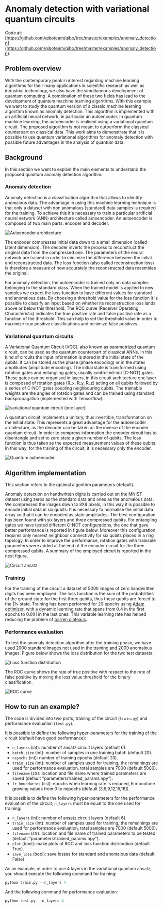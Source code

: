 # Anomaly detection with variational quantum circuits

Code at: [https://github.com/qiboteam/qibo/tree/master/examples/anomaly_detection](https://github.com/qiboteam/qibo/tree/master/examples/anomaly_detection).

## Problem overview

With the contemporary peak in interest regarding machine learning algorithms for their many applications in scientific research as well as industrial technology, we also have the simultaneous development of quantum computing. A combination of these two fields has lead to the development of quantum machine learning algorithms.
With this example we want to study the quantum version of a classic machine learning algorithm known as anomaly detection. This algorithm is implemented with an artificial neural network, in particular an autoencoder. In quantum machine learning, the autoencoder is realised using a variational quantum circuit. The proposed algorithm is not meant to outperform the classical counterpart on classical data. This work aims to demonstrate that it is possible to use quantum variational algorithms for anomaly detection with possible future advantages in the analysis of quantum data.

## Background

In this section we want to explain the main elements to understand the proposed quantum anomaly detection algorithm.

### Anomaly detection

Anomaly detection is a classification algorithm that allows to identify anomalous data. The advantage in using this machine learning technique is that only a dataset with non anomalous (standard) data samples is required for the training.
To achieve this it's necessary to train a particular artificial neural network (ANN) architecture called autoencoder. An autoencoder is composed of two main parts: encoder and decoder.

![Autoencoder architecture](images/Fig1.png)

The encoder compresses initial data down to a small dimension (called latent dimension). The decoder inverts the process to reconstruct the original data from the compressed one. The parameters of the neural network are trained in order to minimize the difference between the initial and reconstructed data. The loss function (also called reconstruction loss) is therefore a measure of how accurately the reconstructed data resembles the original.

For anomaly detection, the autoencoder is trained only on data samples belonging to the standard class. When the trained model is applied to new samples we expect the loss function to have different values for standard and anomalous data.
By choosing a threshold value for the loss function it is possible to classify an input based on whether its reconstruction loss lands above or below this threshold. The ROC curve (Receiver Operating Characteristic) indicates the true positive rate and false positive rate as a function of the threshold. This can help to set the threshold value in order to maximize true positive classifications and minimize false positives.

### Variational quantum circuits 

A Variational Quantum Circuit (VQC), also known as parametrized quantum circuit, can be used as the quantum counterpart of classical ANNs. In this kind of circuits the input information is stored in the initial state of the qubits. It can be stored as the phase (phase encoding) or in the states amplitudes (amplitude encoding). The initial state is transformed using rotation gates and entangling gates, usually controlled-not (C-NOT) gates. These gates can be organised in layers, in this circuit architecture one layer is composed of rotation gates (R_x, R_y, R_z) acting on all qubits followed by a series of C-NOT gates coupling neighbouring qubits. The trainable weights are the angles of rotation gates and can be trained using standard backpropagation (implemented with Tensorflow).

![variational quantum circuit (one layer)](images/Fig2.png)

A quantum circuit implements a unitary, thus invertible, transformation on the initial state. This represents a great advantage for the autoencoder architecture, as the decoder can be taken as the inverse of the encoder quantum circuit. In order to compress information the encoder circuit has to disentangle and set to zero state a given number of qubits. The loss function is thus taken as the expected measurement values of these qubits. In this way, for the training of the circuit, it is necessary only the encoder.

![Quantum autoencoder](images/Fig3.png)

## Algorithm implementation

This section refers to the optimal algorithm parameters (default).

Anomaly detection on handwritten digits is carried out on the MNIST dataset using zeros as the standard data and ones as the anomalous data. We compressed the images down to 8X8 pixels, in this way it is possible to encode initial data in six qubits. It is necessary to normalise the initial data array so that it can be encoded as state amplitudes.
The best configuration has been found with six layers and three compressed qubits. For entangling gates we have tested different C-NOT configurations, the one that gave better performance is reported in figure below.
Moreover this configuration requires only nearest neighbour connectivity for six qubits placed in a ring topology. In order to improve the performance, rotation gates with trainable parameters were added at the end of the encoder circuit for the three compressed qubits. A summary of the employed circuit is reported in the next figure.

![Circuit ansatz](images/Fig4.png)

### Training

For the training of the circuit a dataset of 5000 images of zero handwritten digits has been employed. The loss function is the sum of the probabilities of the ground state for the first three qubits, thus these qubits are forced to the |1> state.
Training has been performed for 20 epochs using [Adam optimizer](https://arxiv.org/pdf/1412.6980.pdf), with a dynamic learning rate that spans from 0.4 in the first epochs to 0.001 in the last ones. This variable learning rate has helped reducing the problem of [barren plateaus](https://arxiv.org/pdf/1803.11173.pdf).

### Performance evaluation

To test the anomaly detection algorithm after the training phase, we have used 2000 standard images not used in the training and 2000 anomalous images. Figure below shows the loss distribution for the two test datasets.

![Loss function distribution](images/Fig5.png)

The ROC curve shows the rate of true positive with respect to the rate of false positive by moving the loss value threshold for the binary classification.

![ROC curve](images/Fig6.png)

## How to run an example?

The code is divided into two parts, training of the circuit (`train.py`) and performance evaluation (`test.py`).

It is possible to define the following hyper-parameters for the training of the circuit (default have good performance):
- `n_layers` (int): number of ansatz circuit layers (default 6).
- `batch_size` (int): number of samples in one training batch (default 20).
- `nepochs` (int): number of training epochs (default 20).
- `train_size` (int): number of samples used for training, the remainings are used for performance evaluation, total samples are 7000 (default 5000).
- `filename` (str): location and file name where trained parameters are saved (default "parameters/trained_params.npy").
- `lr_boundaries` (list): epochs when learning rate is reduced, 6 monotone growing values from 0 to nepochs (default [3,6,9,12,15,18]).

It is possible to define the following hyper-parameters for the performance evaluation of the circuit, `n_layers` must be equal to the one used for training:
- `n_layers` (int): number of ansatz circuit layers (default 6).
- `train_size` (int): number of samples used for training, the remainings are used for performance evaluation, total samples are 7000 (default 5000).
- `filename` (str): location and file name of trained parameters to be tested (default "parameters/trained_params.npy").
- `plot` (bool): make plots of ROC and loss function distribution (default True).
- `save_loss` (bool): save losses for standard and anomalous data (default False).

As an example, in order to use 4 layers in the variational quantum ansatz, you should execute the following command for training:

```python
python train.py --n_layers 4
```
And the following command for performance evaluation:

```python
python test.py --n_layers 4
```
